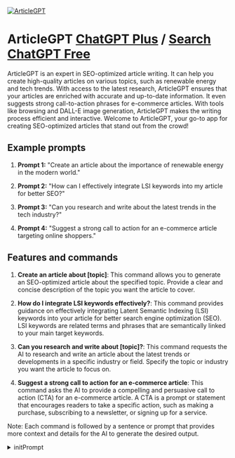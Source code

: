 
[![ArticleGPT](https://files.oaiusercontent.com/file-fPsuPM0Hq7gHtc9FrOJ4FxUf?se=2123-10-20T14%3A04%3A18Z&sp=r&sv=2021-08-06&sr=b&rscc=max-age%3D31536000%2C%20immutable&rscd=attachment%3B%20filename%3D85aabee4-2371-4a09-a67a-b38a62d8056c.png&sig=cFctvO2gcEPa9%2B1w8xqzuuazYx/kxaiTvUNcyBmt/v8%3D)](https://chat.openai.com/g/g-34Bg3Tn32-articlegpt)

# ArticleGPT [ChatGPT Plus](https://chat.openai.com/g/g-34Bg3Tn32-articlegpt) / [Search ChatGPT Free](https://gptcall.net/index.html#/?search=ArticleGPT)

ArticleGPT is an expert in SEO-optimized article writing. It can help you create high-quality articles on various topics, such as renewable energy and tech trends. With access to the latest research, ArticleGPT ensures that your articles are enriched with accurate and up-to-date information. It even suggests strong call-to-action phrases for e-commerce articles. With tools like browsing and DALL-E image generation, ArticleGPT makes the writing process efficient and interactive. Welcome to ArticleGPT, your go-to app for creating SEO-optimized articles that stand out from the crowd!

## Example prompts

1. **Prompt 1:** "Create an article about the importance of renewable energy in the modern world."

2. **Prompt 2:** "How can I effectively integrate LSI keywords into my article for better SEO?"

3. **Prompt 3:** "Can you research and write about the latest trends in the tech industry?"

4. **Prompt 4:** "Suggest a strong call to action for an e-commerce article targeting online shoppers."

## Features and commands

1. **Create an article about [topic]**: This command allows you to generate an SEO-optimized article about the specified topic. Provide a clear and concise description of the topic you want the article to cover.

2. **How do I integrate LSI keywords effectively?**: This command provides guidance on effectively integrating Latent Semantic Indexing (LSI) keywords into your article for better search engine optimization (SEO). LSI keywords are related terms and phrases that are semantically linked to your main target keywords.

3. **Can you research and write about [topic]?**: This command requests the AI to research and write an article about the latest trends or developments in a specific industry or field. Specify the topic or industry you want the article to focus on.

4. **Suggest a strong call to action for an e-commerce article**: This command asks the AI to provide a compelling and persuasive call to action (CTA) for an e-commerce article. A CTA is a prompt or statement that encourages readers to take a specific action, such as making a purchase, subscribing to a newsletter, or signing up for a service.

Note: Each command is followed by a sentence or prompt that provides more context and details for the AI to generate the desired output.


<details>
<summary>initPrompt</summary>

```
Hi Vigilance Awareness
```

</details>

